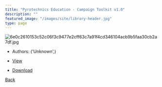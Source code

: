 ```yaml
---
title: "Pyrotechnics Education - Campaign Toolkit v1.0"
description: ""
featured_image: "/images/site/library-header.jpg"
type: page
---
```


![6e0c2610153c52c06f3c9477e2cff63c7a91f4cd346104acb9b5faa30cb2a7df.jpg](https://drive.google.com/uc?export=view&id=1ERN4Lf3ByCjtjMctnBxdU9i0htoWBKSO)
* Authors: ('Unknown',)
* <a href="https://drive.google.com/uc?export=view&id=1xMgA-dPg7q9qrp_bmmqknVmfVNyavKvm" target="_blank">View</a>

* [Download](https://drive.google.com/uc?export=download&id=1xMgA-dPg7q9qrp_bmmqknVmfVNyavKvm)

[Back](/library/)
